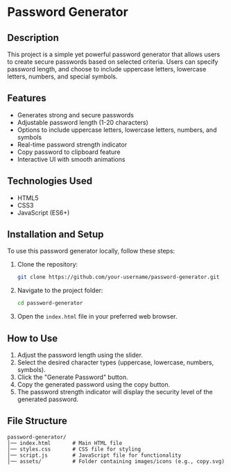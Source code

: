 # Password Generator

## Description
This project is a simple yet powerful password generator that allows users to create secure passwords based on selected criteria. Users can specify password length, and choose to include uppercase letters, lowercase letters, numbers, and special symbols.

## Features
- Generates strong and secure passwords
- Adjustable password length (1-20 characters)
- Options to include uppercase letters, lowercase letters, numbers, and symbols
- Real-time password strength indicator
- Copy password to clipboard feature
- Interactive UI with smooth animations

## Technologies Used
- HTML5
- CSS3
- JavaScript (ES6+)

## Installation and Setup
To use this password generator locally, follow these steps:

1. Clone the repository:
   ```sh
   git clone https://github.com/your-username/password-generator.git
   ```
2. Navigate to the project folder:
   ```sh
   cd password-generator
   ```
3. Open the `index.html` file in your preferred web browser.

## How to Use
1. Adjust the password length using the slider.
2. Select the desired character types (uppercase, lowercase, numbers, symbols).
3. Click the "Generate Password" button.
4. Copy the generated password using the copy button.
5. The password strength indicator will display the security level of the generated password.

## File Structure
```
password-generator/
│── index.html       # Main HTML file
│── styles.css       # CSS file for styling
│── script.js        # JavaScript file for functionality
│── assets/          # Folder containing images/icons (e.g., copy.svg)
```
